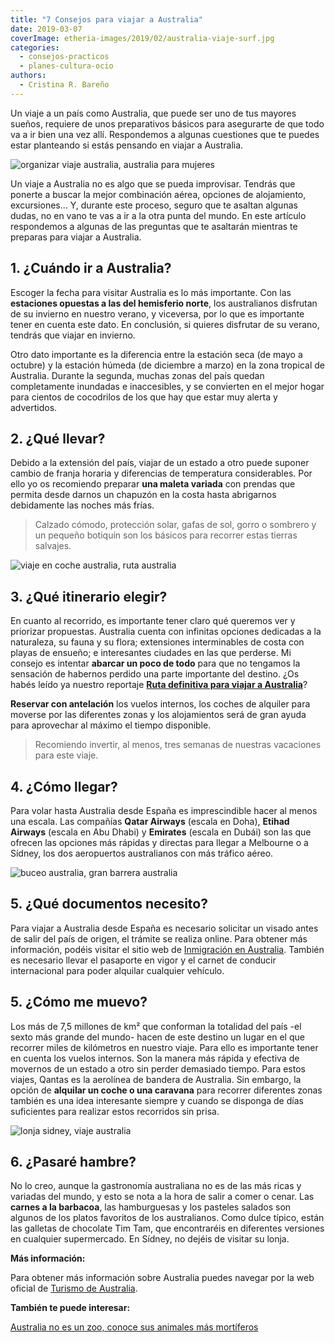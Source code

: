 ```yaml
---
title: "7 Consejos para viajar a Australia"
date: 2019-03-07
coverImage: etheria-images/2019/02/australia-viaje-surf.jpg
categories: 
  - consejos-practicos
  - planes-cultura-ocio
authors: 
  - Cristina R. Bareño
---
```


Un viaje a un país como Australia, que puede ser uno de tus mayores sueños, requiere de 
unos preparativos básicos para asegurarte de que todo va a ir bien una vez allí. 
Respondemos a algunas cuestiones que te puedes estar planteando si estás pensando en 
viajar a Australia. 

![organizar viaje australia, australia para mujeres](etheria-images/2019/02/australia-viaje-surf.jpg "El surf es una de las actividad más divertidas que puedes practicar en Australia.")

Un viaje a Australia no es algo que se pueda improvisar. Tendrás que ponerte a buscar la 
mejor combinación aérea, opciones de alojamiento, excursiones... Y, durante este 
proceso, seguro que te asaltan algunas dudas, no en vano te vas a ir a la otra punta del 
mundo. En este artículo respondemos a algunas de las preguntas que te asaltarán mientras 
te preparas para viajar a Australia. 

## 1\. ¿Cuándo ir a Australia?

Escoger la fecha para visitar Australia es lo más importante. Con las **estaciones 
opuestas a las del hemisferio norte**, los australianos disfrutan de su invierno en 
nuestro verano, y viceversa, por lo que es importante tener en cuenta este dato. En 
conclusión, si quieres disfrutar de su verano, tendrás que viajar en invierno. 

Otro dato importante es la diferencia entre la estación seca (de mayo a octubre) y la 
estación húmeda (de diciembre a marzo) en la zona tropical de Australia. Durante la 
segunda, muchas zonas del país quedan completamente inundadas e inaccesibles, y se 
convierten en el mejor hogar para cientos de cocodrilos de los que hay que estar muy 
alerta y advertidos. 

## 2\. ¿Qué llevar?

Debido a la extensión del país, viajar de un estado a otro puede suponer cambio de 
franja horaria y diferencias de temperatura considerables. Por ello yo os recomiendo 
preparar **una maleta variada** con prendas que permita desde darnos un chapuzón en la 
costa hasta abrigarnos debidamente las noches más frías. 

> Calzado cómodo, protección solar, gafas de sol, gorro o sombrero y un pequeño botiquín 
> son los básicos para recorrer estas tierras salvajes. 

![viaje en coche australia, ruta australia](etheria-images/2019/02/australia-coche.jpg "No te pierdas una ruta en coche por la Great Ocean Road.")

## 3\. ¿Qué itinerario elegir?

En cuanto al recorrido, es importante tener claro qué queremos ver y priorizar 
propuestas. Australia cuenta con infinitas opciones dedicadas a la naturaleza, su fauna 
y su flora; extensiones interminables de costa con playas de ensueño; e interesantes 
ciudades en las que perderse. Mi consejo es intentar **abarcar un poco de todo** para 
que no tengamos la sensación de habernos perdido una parte importante del destino. ¿Os 
habés leído ya nuestro reportaje [**Ruta definitiva para viajar a 
Australia**](https://etheriamagazine.com/2019/03/07/revista-viajes-que-ver-australia/)? 

**Reservar con antelación** los vuelos internos, los coches de alquiler para moverse por 
las diferentes zonas y los alojamientos será de gran ayuda para aprovechar al máximo el 
tiempo disponible. 

> Recomiendo invertir, al menos, tres semanas de nuestras vacaciones para este viaje. 

## 4\. ¿Cómo llegar?

Para volar hasta Australia desde España es imprescindible hacer al menos una escala. Las 
compañías **Qatar Airways** (escala en Doha), **Etihad Airways** (escala en Abu Dhabi) y 
**Emirates** (escala en Dubái) son las que ofrecen las opciones más rápidas y directas 
para llegar a Melbourne o a Sídney, los dos aeropuertos australianos con más tráfico 
aéreo. 

![buceo australia, gran barrera australia](etheria-images/2019/02/australia-gran-barrera.jpg "Practica buceo en la Gran Barrera de Coral.")

## 5\. ¿Qué documentos necesito?

Para viajar a Australia desde España es necesario solicitar un visado antes de salir del 
país de origen, el trámite se realiza online. Para obtener más información, podéis 
visitar el sitio web de [Inmigración en 
Australia](https://immi.homeaffairs.gov.au/visas/getting-a-visa/visa-listing). También 
es necesario llevar el pasaporte en vigor y el carnet de conducir internacional para 
poder alquilar cualquier vehículo. 

## 5\. ¿Cómo me muevo?

Los más de 7,5 millones de km² que conforman la totalidad del país -el sexto más grande 
del mundo- hacen de este destino un lugar en el que recorrer miles de kilómetros en 
nuestro viaje. Para ello es importante tener en cuenta los vuelos internos. Son la 
manera más rápida y efectiva de movernos de un estado a otro sin perder demasiado 
tiempo. Para estos viajes, Qantas es la aerolínea de bandera de Australia. Sin embargo, 
la opción de **alquilar un coche o una caravana** para recorrer diferentes zonas también 
es una idea interesante siempre y cuando se disponga de días suficientes para realizar 
estos recorridos sin prisa. 

![lonja sidney, viaje australia](etheria-images/2019/02/Lonja-de-Sidney.jpg "Lonja de Sídney. © Cristina Bareño")

## 6\. ¿Pasaré hambre?

No lo creo, aunque la gastronomía australiana no es de las más ricas y variadas del 
mundo, y esto se nota a la hora de salir a comer o cenar. Las **carnes a la barbacoa**, 
las hamburguesas y los pasteles salados son algunos de los platos favoritos de los 
australianos. Como dulce típico, están las galletas de chocolate Tim Tam, que 
encontraréis en diferentes versiones en cualquier supermercado. En Sídney, no dejéis de 
visitar su lonja. 

**Más información:** 

Para obtener más información sobre Australia puedes navegar por la web oficial de [Turismo 
de Australia](http://australia.com). 

**También te puede interesar:** 

[Australia no es un zoo, conoce sus animales más 
mortíferos](https://etheriamagazine.com/2019/07/31/consejos-viajar-australia-evitar-peligros-animales/)
